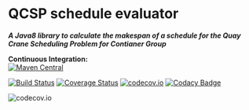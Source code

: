 # QCSP schedule evaluator

***A Java8 library to calculate the makespan of a schedule for the Quay Crane Scheduling Problem for Contianer Group***

**Continuous Integration:**<br />
[![Maven Central](https://maven-badges.herokuapp.com/maven-central/com.github.robertotru/quay-crane-schedule-evaluator/badge.svg)](https://maven-badges.herokuapp.com/maven-central/com.github.robertotru/quay-crane-schedule-evaluator)
<br />

[![Build Status](https://travis-ci.org/robertotru/quay-crane-schedule-evaluator.svg?branch=master)](https://travis-ci.org/robertotru/quay-crane-schedule-evaluator) [![Coverage Status](https://coveralls.io/repos/robertotru/quay-crane-schedule-evaluator/badge.svg?branch=master&service=github)](https://coveralls.io/github/robertotru/quay-crane-schedule-evaluator?branch=master)
[![codecov.io](https://codecov.io/github/robertotru/quay-crane-schedule-evaluator/coverage.svg?branch=master)](https://codecov.io/github/robertotru/quay-crane-schedule-evaluator?branch=master)
[![Codacy Badge](https://api.codacy.com/project/badge/grade/7a4364b93df6473fb18a597e900edceb)](https://www.codacy.com/app/roberto-trunfio/quay-crane-schedule-evaluator)

![codecov.io](https://codecov.io/github/robertotru/quay-crane-schedule-evaluator/branch.svg?branch=master)


